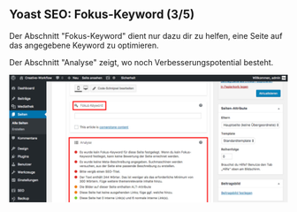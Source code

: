 ## Yoast SEO: Fokus-Keyword (3/5)

Der Abschnitt "Fokus-Keyword" dient nur dazu dir zu helfen, eine Seite auf das angegebene Keyword zu optimieren.

Der Abschnitt "Analyse" zeigt, wo noch Verbesserungspotential besteht.

![image](./assets/yoast_seo_plugin_focus_keyword.jpg)
